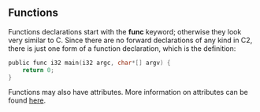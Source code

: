 ## Functions

Functions declarations start with the __func__ keyword; otherwise they look very similar
to C. Since there are no forward declarations of any kind in C2, there is just one form
of a function declaration, which is the definition:

```c
public func i32 main(i32 argc, char*[] argv) {
    return 0;
}
```

Functions may also have attributes. More information on attributes can be found [here](attributes.md).
